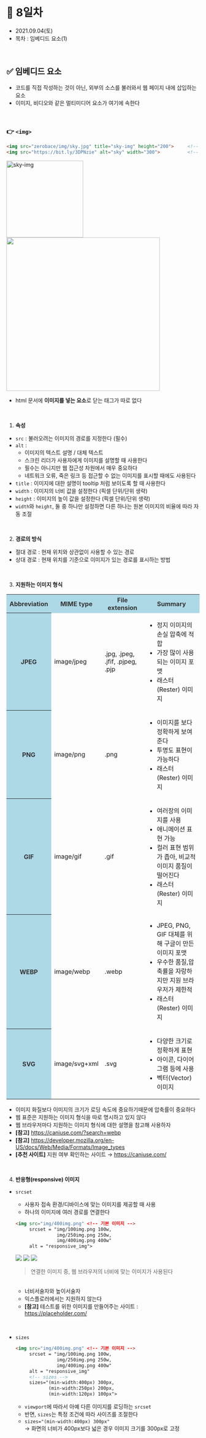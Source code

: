 # 📌 8일차 
- 2021.09.04(토)
- 목차 : 임베디드 요소(1)

<br>

## ✅ 임베디드 요소 
- 코드를 직접 작성하는 것이 아닌, 외부의 소스를 불러와서 웹 페이지 내에 삽입하는 요소 
- 이미지, 비디오와 같은 멀티미디어 요소가 여기에 속한다

<br>

### 👉 `<img>`
```html
<img src="zerobace/img/sky.jpg" title="sky-img" height="200">     <!-- 상대 경로 -->
<img src="https://bit.ly/3DPNzie" alt="sky" width="300">          <!-- 절대 경로 -->
```

<img src="zerobace/img/sky.jpg" title="sky-img" height="200"> 
<br>
<img src="https://bit.ly/3DPNzie" width="400"> 

- html 문서에 **이미지를 넣는 요소**로 닫는 태그가 따로 없다
    
<br>

1. **속성**
- `src` : 불러오려는 이미지의 경로를 지정한다 (필수)
- `alt` : 
    - 이미지의 텍스트 설명 / 대체 텍스트
    - 스크린 리더가 사용자에게 이미지를 설명할 때 사용한다
    - 필수는 아니지만 웹 접근성 차원에서 매우 중요하다
    - 네트워크 오류, 죽은 링크 등 접근할 수 없는 이미지를 표시할 때에도 사용된다
- `title` : 이미지에 대한 설명이 tooltip 처럼 보이도록 할 때 사용한다
- `width` : 이미지의 너비 값을 설정한다 (픽셀 단위/단위 생략)
- `height` : 이미지의 높이 값을 설정한다 (픽셀 단위/단위 생략) 
- `width`와 `height`, 둘 중 하나만 설정하면 다른 하나는 원본 이미지의 비율에 따라 자동 조절 
    
<br>

2. **경로의 방식**
- 절대 경로 : 현재 위치와 상관없이 사용할 수 있는 경로
- 상대 경로 : 현재 위치를 기준으로 이미지가 있는 경로를 표시하는 방법
    
<br>
      
3. **지원하는 이미지 형식**
  <table>
    <tr style="background-color:lightblue; color:#333">
        <th>Abbreviation</th>
        <th>MIME type</th>
        <th>File extension</th>
        <th>Summary</th>
    </tr>
    <tr>
        <th style="background-color:lightblue; color:#333">JPEG</th>
        <td>image/jpeg</td>
        <td>.jpg, .jpeg, .jfif, .pjpeg, .pjp</td>
        <td>    
            <ul>
                <li>정지 이미지의 손실 압축에 적합</li>
                <li>가장 많이 사용되는 이미지 포맷</li>
                <li>래스터(Rester) 이미지</li>
            </ul>
        </td>
    </tr>
    <tr>
        <th style="background-color:lightblue; color:#333">PNG</th>
        <td>image/png</td>
        <td>.png</td>
        <td>    
            <ul>
                <li>이미지를 보다 정확하게 보여준다</li>
                <li>투명도 표현이 가능하다</li>
                <li>래스터(Rester) 이미지</li>
            </ul>
        </td>
    </tr>
    <tr>
        <th style="background-color:lightblue; color:#333">GIF</th>
        <td>image/gif</td>
        <td>.gif</td>
        <td>
            <ul>
                <li>여러장의 이미지를 사용</li>
                <li>애니메이션 표현 가능</li>
                <li>컬러 표현 범위가 좁아, 비교적 이미지 품질이 떨어진다</li>
                <li>래스터(Rester) 이미지</li>
            </ul>
        </td>
    </tr>
    <tr>
        <th style="background-color:lightblue; color:#333">WEBP</th>
        <td>image/webp</td>
        <td>.webp</td>
        <td>
            <ul>
                <li>JPEG, PNG, GIF 대체를 위해 구글이 만든 이미지 포맷</li>
                <li>우수한 품질,압축률을 자랑하지만 지원 브라우저가 제한적</li>
                <li>래스터(Rester) 이미지</li>
            </ul>
        </td>
    </tr>
    <tr>
        <th style="background-color:lightblue; color:#333">SVG</th>
        <td>image/svg+xml</td>
        <td>.svg</td>
        <td>
            <ul>
                <li>다양한 크기로 정확하게 표현</li>
                <li>아이콘, 다이어그램 등에 사용</li>
                <li>벡터(Vector) 이미지</li>
            </ul>
        </td>
    </tr>
  </table>
  
- 이미지 화질보다 이미지의 크기가 로딩 속도에 중요하기때문에 압축률이 중요하다
- 웹 표준은 지원하는 이미지 형식을 따로 명시하고 있지 않다 
- 웹 브라우저마다 지원하는 이미지 형식에 대한 설명을 참고해 사용하자
- **[참고]** https://caniuse.com/?search=webp
- **[참고]** https://developer.mozilla.org/en-US/docs/Web/Media/Formats/Image_types
- **[추천 사이트]** 지원 여부 확인하는 사이트 → https://caniuse.com/
    
<br>
      
4. **반응형(responsive) 이미지**
- `srcset`
    - 사용자 접속 환경/디바이스에 맞는 이미지를 제공할 때 사용 
    - 하나의 이미지에 여러 경로를 연결한다 
    ```html
    <img src="img/400img.png" <!-- 기본 이미지 -->
         srcset = "img/100img.png 100w,
                   img/250img.png 250w,
                   img/400img.png 400w"
         alt = "responsive_img">
    ```
  
    <img src="https://via.placeholder.com/400x400">
    <img src="https://via.placeholder.com/250x250">
    <img src="https://via.placeholder.com/100x100">
  
    > 연결한 이미지 중, 웹 브라우저의 너비에 맞는 이미지가 사용된다
    
    <br>
    
    - 너비서술자와 높이서술자 
    - 익스플로러에서는 지원하지 않는다
    - **[참고]** 테스트를 위한 이미지를 만들어주는 사이트 : https://placeholder.com/ 

<br>

- `sizes`
    ```html
    <img src="img/400img.png" <!-- 기본 이미지 -->
         srcset = "img/100img.png 100w,
                   img/250img.png 250w,
                   img/400img.png 400w"
         alt = "responsive_img"
         <!-- sizes -->
         sizes="(min-width:400px) 300px,
                (min-width:250px) 200px,
                (min-width:120px) 100px">
    ```
    - `viewport`에 따라서 아예 다른 이미지를 로딩하는 `srcset`
    - 반면, `sizes`는 특정 조건에 따라 사이즈를 조절한다 
    - `sizes="(min-width:400px) 300px"`<br> → 화면의 너비가 400px보다 넓은 경우 이미지 크기를 300px로 고정
    
































